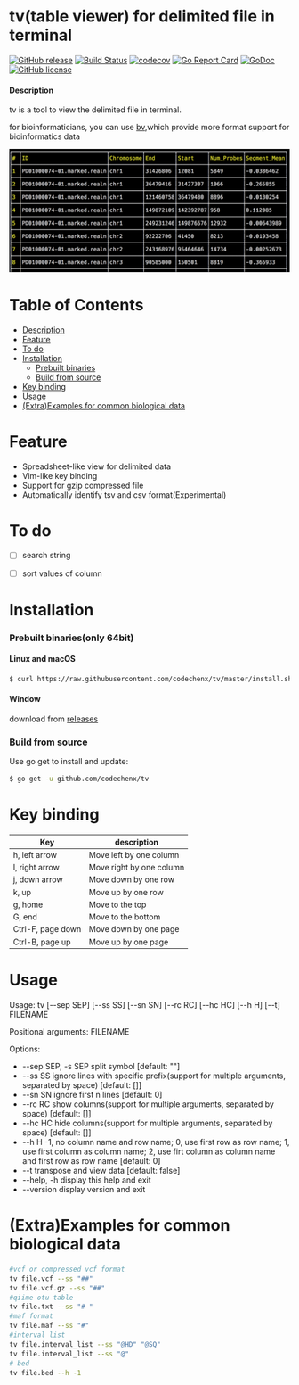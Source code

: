 # tv(table viewer) for delimited file in terminal
[![GitHub release](https://img.shields.io/github/release/codechenx/tv.svg)](http://GitHub.com/codechenx/tv/releases)
[![Build Status](https://travis-ci.org/codechenx/tv.svg?branch=master)](https://travis-ci.org/codechenx/tv)
[![codecov](https://codecov.io/gh/codechenx/tv/branch/master/graph/badge.svg)](https://codecov.io/gh/codechenx/tv)
[![Go Report Card](https://goreportcard.com/badge/github.com/codechenx/tv)](https://goreportcard.com/report/github.com/codechenx/tv)
[![GoDoc](https://godoc.org/github.com/codechenx/tv?status.svg)](https://godoc.org/github.com/codechenx/tv)
[![GitHub license](https://img.shields.io/github/license/codechenx/tv.svg)](https://github.com/codechenx/tv/blob/master/LICENSE)

#### Description

tv is a tool to view the delimited file in terminal.

for bioinformaticians, you can use [bv](https://github.com/codechenx/bv),which provide more format support for bioinformatics data


 ![Screenshot](screenshots/example.png)


# Table of Contents

- [Description](#description)
- [Feature](#feature)
- [To do](#to-do)
- [Installation](#installation)
  - [Prebuilt binaries](#prebuilt-binariesonly-64bit)
  - [Build from source](#build-from-source)
- [Key binding](#key-binding)
- [Usage](#usage)
- [(Extra)Examples for common biological data](#extraexamples-for-common-biological-data)

# Feature

- Spreadsheet-like view for delimited data
- Vim-like key binding 
- Support for gzip compressed file
- Automatically identify tsv and csv format(Experimental)

# To do

- [ ] search string
- [ ] sort values of column


# Installation

### Prebuilt binaries(only 64bit)

#### Linux and macOS
```bash
$ curl https://raw.githubusercontent.com/codechenx/tv/master/install.sh | bash
```

#### Window
download from [releases](https://github.com/codechenx/tv/releases) 

### Build from source

 Use go get to install and update:
```bash
$ go get -u github.com/codechenx/tv
```
# Key binding

| Key               | description              |
| ----------------- | ------------------------ |
| h, left arrow     | Move left by one column  |
| l, right arrow    | Move right by one column |
| j, down arrow     | Move down by one row     |
| k, up             | Move up by one row       |
| g, home           | Move to the top          |
| G, end            | Move to the bottom       |
| Ctrl-F, page down | Move down by one page    |
| Ctrl-B, page up   | Move up by one page      |

# Usage

Usage: tv [--sep SEP] [--ss SS] [--sn SN] [--rc RC] [--hc HC] [--h H] [--t] FILENAME

Positional arguments:
  FILENAME

Options:
  - --sep SEP, -s SEP      split symbol [default: ""]
  - --ss SS                ignore lines with specific prefix(support for multiple arguments, separated by space) [default: []]
  - --sn SN                ignore first n lines [default: 0]
  - --rc RC                show columns(support for multiple arguments, separated by space) [default: []]
  - --hc HC                hide columns(support for multiple arguments, separated by space) [default: []]
  - --h H                  -1, no column name and row name; 0, use first row as row name; 1, use first column as column name; 2, use firt column as column name and first row as row name [default: 0]
  - --t                    transpose and view data [default: false]
  - --help, -h             display this help and exit
  - --version              display version and exit

# (Extra)Examples for common biological data
```bash
#vcf or compressed vcf format
tv file.vcf --ss "##"
tv file.vcf.gz --ss "##"
#qiime otu table
tv file.txt --ss "# "
#maf format
tv file.maf --ss "#"
#interval list
tv file.interval_list --ss "@HD" "@SQ"
tv file.interval_list --ss "@"
# bed 
tv file.bed --h -1

```

